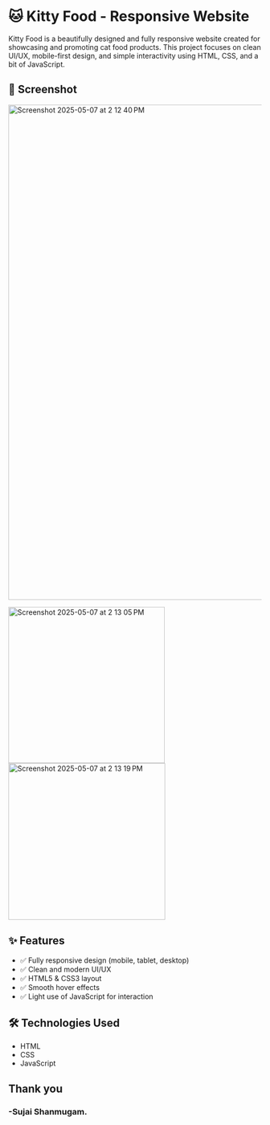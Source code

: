 # 🐱 Kitty Food - Responsive Website

Kitty Food is a beautifully designed and fully responsive website created for showcasing and promoting cat food products. This project focuses on clean UI/UX, mobile-first design, and simple interactivity using HTML, CSS, and a bit of JavaScript.

## 📸 Screenshot

<img width="986" alt="Screenshot 2025-05-07 at 2 12 40 PM" src="https://github.com/user-attachments/assets/5a6ea2c7-8726-4337-b045-e4b6707d6bc6" />

<img width="311" alt="Screenshot 2025-05-07 at 2 13 05 PM" src="https://github.com/user-attachments/assets/09ac8581-1ea4-4d15-a187-b5af92ccc5fe" /><img width="312" alt="Screenshot 2025-05-07 at 2 13 19 PM" src="https://github.com/user-attachments/assets/478f61ee-1d3f-425a-ae47-c479afb697aa" />


## ✨ Features

- ✅ Fully responsive design (mobile, tablet, desktop)
- ✅ Clean and modern UI/UX
- ✅ HTML5 & CSS3 layout
- ✅ Smooth hover effects
- ✅ Light use of JavaScript for interaction

## 🛠️ Technologies Used

- HTML
- CSS
- JavaScript 

## Thank you

### -Sujai Shanmugam.
